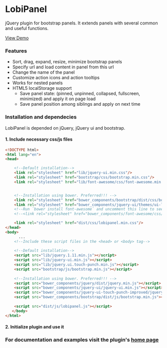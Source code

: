# LobiPanel
jQuery plugin for bootstrap panels. It extends panels with several common and useful functions.

[View Demo](http://lobianijs.com/site/lobipanel)

### Features

- Sort, drag, expand, resize, minimize bootstrap panels
- Specify url and load content in panel from this url
- Change the name of the panel
- Customize action icons and action tooltips
- Works for nested panels
- HTML5 localStorage support
    - Save panel state: (pinned, unpinned, collapsed, fullscreen, minimized) and apply it on page load
    - Save panel position among siblings and apply on next time

### Installation and dependecies

LobiPanel is depended on jQuery, jQuery ui and bootstrap.

#### 1. Include necessary css/js files

```html
<!DOCTYPE html>
<html lang="en">
<head>

    <!--Default installation-->
    <link rel="stylesheet" href="lib/jquery-ui.min.css"/>
    <link rel="stylesheet" href="bootstrap/css/bootstrap.min.css"/>
    <link rel="stylesheet" href="lib/font-awesome/css/font-awesome.min.css"/>


    <!--Installation using bower. Preferred!!! -->
    <link rel="stylesheet" href="bower_components/bootstrap/dist/css/bootstrap.min.css"/>
    <link rel="stylesheet" href="bower_components/jquery-ui/themes/ui-lightness/jquery-ui.min.css"/>
    <!--Run `bower install font-awesome` and uncomment this line to see font awesome examples-->
    <!--<link rel="stylesheet" href="bower_components/font-awesome/css/font-awesome.min.css"/>-->

    <link rel="stylesheet" href="dist/css/lobipanel.min.css"/>
</head>
<body>
      ...
    <!--Include these script files in the <head> or <body> tag-->
    
    <!--Default installation-->
    <script src="lib/jquery.1.11.min.js"></script>
    <script src="lib/jquery-ui.min.js"></script>
    <script src="lib/jquery.ui.touch-punch.min.js"></script>
    <script src="bootstrap/js/bootstrap.min.js"></script>
    
    <!--Installation using bower. Preferred!!! -->
    <script src="bower_components/jquery/dist/jquery.min.js"></script>
    <script src="bower_components/jquery-ui/jquery-ui.min.js"></script>
    <script src="bower_components/jquery-ui-touch-punch-improved/jquery.ui.touch-punch-improved.js"></script>
    <script src="bower_components/bootstrap/dist/js/bootstrap.min.js"></script>
    
    <script src="dist/js/lobipanel.js"></script>
   </body>
</html>
```

#### 2. Initialize plugin and use it

### For documentation and examples visit the plugin's [home page](http://lobianijs.com/site/lobipanel)
